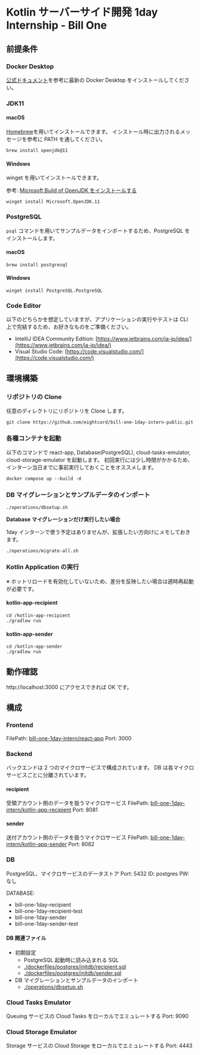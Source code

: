 # Kotlin サーバーサイド開発 1day Internship - Bill One

## 前提条件

### Docker Desktop

[公式ドキュメント](https://docs.docker.com/get-docker/)を参考に最新の Docker Desktop をインストールしてください。

### JDK11

#### macOS

[Homebrew](https://brew.sh/index_ja)を用いてインストールできます。
インストール時に出力されるメッセージを参考に PATH を通してください。

```shell
brew install openjdk@11
```

#### Windows

winget を用いてインストールできます。

参考: [Microsoft Build of OpenJDK をインストールする](https://docs.microsoft.com/ja-jp/java/openjdk/install#install-with-the-windows-package-manager)

```shell
winget install Microsoft.OpenJDK.11
```

### PostgreSQL

`psql` コマンドを用いてサンプルデータをインポートするため、PostgreSQL をインストールします。

#### macOS

```shell
brew install postgresql
```

#### Windows

```shell
winget install PostgreSQL.PostgreSQL
```

### Code Editor

以下のどちらかを想定していますが、アプリケーションの実行やテストは CLI 上で完結するため、お好きなものをご準備ください。

- IntelliJ IDEA Community Edition: [https://www.jetbrains.com/ja-jp/idea/](https://www.jetbrains.com/ja-jp/idea/)
- Visual Studio Code: [https://code.visualstudio.com/](https://code.visualstudio.com/)

## 環境構築

### リポジトリの Clone

任意のディレクトリにリポジトリを Clone します。

```shell
git clone https://github.com/eightcard/bill-one-1day-intern-public.git
```

### 各種コンテナを起動

以下のコマンドで react-app, Database(PostgreSQL), cloud-tasks-emulator, cloud-storage-emulator を起動します。
初回実行には少し時間がかかるため、インターン当日までに事前実行しておくことをオススメします。

```shell
docker compose up --build -d
```

### DB マイグレーションとサンプルデータのインポート

```shell
./operations/dbsetup.sh
```

**Database マイグレーションだけ実行したい場合**

1day インターンで使う予定はありませんが、拡張したい方向けにメモしておきます。

```shell
./operations/migrate-all.sh
```

### Kotlin Application の実行

※ ホットリロードを有効化していないため、差分を反映したい場合は適時再起動が必要です。

#### kotlin-app-recipient

```shell
cd /kotlin-app-recipient
./gradlew run
```

#### kotlin-app-sender

```shell
cd /kotlin-app-sender
./gradlew run
```

## 動作確認

http://localhost:3000 にアクセスできれば OK です。

## 構成

### Frontend

FilePath: [bill-one-1day-intern/react-app](./react-app)
Port: 3000

### Backend

バックエンドは 2 つのマイクロサービスで構成されています。
DB は各マイクロサービスごとに分離されています。

#### recipient

受領アカウント側のデータを扱うマイクロサービス
FilePath: [bill-one-1day-intern/kotlin-app-recipient](./kotlin-app-recipient)
Port: 8081

#### sender

送付アカウント側のデータを扱うマイクロサービス
FilePath: [bill-one-1day-intern/kotlin-app-sender](./kotlin-app-sender)
Port: 8082

### DB

PostgreSQL、マイクロサービスのデータストア
Port: 5432
ID: postgres
PW: なし

DATABASE:

- bill-one-1day-recipient
- bill-one-1day-recipient-test
- bill-one-1day-sender
- bill-one-1day-sender-test

#### DB 関連ファイル

- 初期設定
  - PostgreSQL 起動時に読み込まれる SQL
  - [./dockerfiles/postgres/initdb/recipient.sql](./dockerfiles/postgres/initdb/recipient.sql)
  - [./dockerfiles/postgres/initdb/sender.sql](./dockerfiles/postgres/initdb/sender.sql)
- DB マイグレーションとサンプルデータのインポート
  - [./operations/dbsetup.sh](./operations/dbsetup.sh)

### Cloud Tasks Emulator

Queuing サービスの Cloud Tasks をローカルでエミュレートする
Port: 9090

### Cloud Storage Emulator

Storage サービスの Cloud Storage をローカルでエミュレートする
Port: 4443
